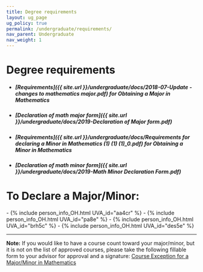```yaml
---
title: Degree requirements
layout: ug_page
ug_policy: true
permalink: /undergraduate/requirements/
nav_parent: Undergraduate
nav_weight: 1
---
```


<h1 class="mb-3">Degree requirements</h1>

- ##### [Requirements]({{ site.url }}/undergraduate/docs/2018-07-Update - changes to mathematics major.pdf) for Obtaining a Major in Mathematics
- ##### [Declaration of math major form]({{ site.url }}/undergraduate/docs/2019-Declaration of Major form.pdf)
- ##### [Requirements]({{ site.url }}/undergraduate/docs/Requirements for declaring a Minor in Mathematics (1) (1) (1)_0.pdf) for Obtaining a Minor in Mathematics
- ##### [Declaration of math minor form]({{ site.url }}/undergraduate/docs/2019-Math Minor Declaration Form.pdf)

<h1 class="mb-3 mt-3">To Declare a Major/Minor:</h1>
- {% include person_info_OH.html UVA_id="aa4cr" %}
- {% include person_info_OH.html UVA_id="pa8e" %}
- {% include person_info_OH.html UVA_id="brh5c" %}
- {% include person_info_OH.html UVA_id="des5e" %}

---

**Note:** If you would like to have a course count toward your major/minor, but it is not on the list of approved courses, please take the following fillable form to your advisor for approval and a signature:&nbsp;<a href="{{ site.url }}/undergraduate/docs/exception(fillable)_1.pdf">Course Exception for a Major/Minor in Mathematics</a>
